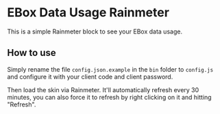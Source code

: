 # EBox Data Usage Rainmeter

This is a simple Rainmeter block to see your EBox data usage.

## How to use

Simply rename the file `config.json.example` in the `bin` folder to `config.js` and configure it with your client code and client password.

Then load the skin via Rainmeter. It'll automatically refresh every 30 minutes, you can also force it to refresh by right clicking on it and hitting "Refresh".